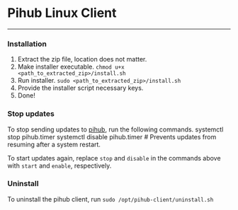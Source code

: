 # Pihub Linux Client
---

### Installation
1. Extract the zip file, location does not matter.
2. Make installer executable. `chmod u+x <path_to_extracted_zip>/install.sh`
3. Run installer. `sudo <path_to_extracted_zip>/install.sh`
4. Provide the installer script necessary keys.
5. Done!

### Stop updates
To stop sending updates to [pihub](http://pihub.site), run the following commands.
    systemctl stop pihub.timer
    systemctl disable pihub.timer # Prevents updates from resuming after a system restart.

To start updates again, replace `stop` and `disable` in the commands above with `start` and `enable`, respectively.

### Uninstall
To uninstall the pihub client, run `sudo /opt/pihub-client/uninstall.sh`